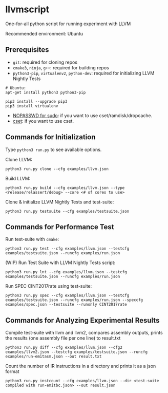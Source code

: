 # llvmscript

One-for-all python script for running experiment with LLVM

Recommended environment: Ubuntu

## Prerequisites

- `git`: required for cloning repos
- `cmake3`, `ninja`, `g++`: required for building repos
- `python3-pip`, `virtualenv2`, `python-dev`: required for initializing LLVM Nightly Tests
```
# Ubuntu:
apt-get install python3 python3-pip

pip3 install --upgrade pip3
pip3 install virtualenv
```
- [NOPASSWD for sudo](https://askubuntu.com/questions/147241/execute-sudo-without-password): if you want to use cset/ramdisk/dropcache.
- [cset](https://stackoverflow.com/questions/11111852/how-to-shield-a-cpu-from-the-linux-scheduler-prevent-it-scheduling-threads-onto): if you want to use cset.


## Commands for Initialization

Type `python3 run.py` to see available options.

Clone LLVM:
```
python3 run.py clone --cfg examples/llvm.json
```

Build LLVM:
```
python3 run.py build --cfg examples/llvm.json --type <release/relassert/debug> --core <# of cores to use>
```

Clone & initialize LLVM Nightly Tests and test-suite:
```
python3 run.py testsuite --cfg examples/testsuite.json
```


## Commands for Performance Test

Run test-suite with `cmake`:
```
python3 run.py test --cfg examples/llvm.json --testcfg examples/testsuite.json --runcfg examples/run.json
```

(WIP) Run Test Suite with LLVM Nightly Tests script:
```
python3 run.py lnt --cfg examples/llvm.json --testcfg examples/testsuite.json --runcfg examples/run.json
```

Run SPEC CINT2017rate using test-suite:
```
python3 run.py spec --cfg examples/llvm.json --testcfg examples/testsuite.json --runcfg examples/run.json --speccfg examples/spec.json --testsuite --runonly CINT2017rate
```


## Commands for Analyzing Experimental Results

Compile test-suite with llvm and llvm2, compares assembly outputs, prints the results (one assembly file per one line) to result.txt
```
python3 run.py diff --cfg examples/llvm.json --cfg2 examples/llvm2.json --testcfg examples/testsuite.json --runcfg examples/run-emitasm.json --out result.txt
```

Count the number of IR instructions in a directory and prints it as a json format
```
python3 run.py instcount --cfg examples/llvm.json --dir <test-suite compiled with run-emitbc.json> --out result.json
```
